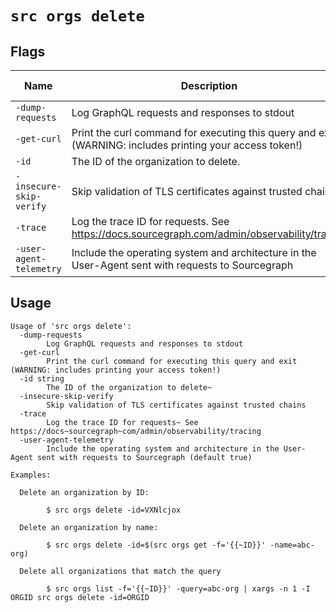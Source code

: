 # `src orgs delete`


## Flags

| Name | Description | Default Value |
|------|-------------|---------------|
| `-dump-requests` | Log GraphQL requests and responses to stdout | `false` |
| `-get-curl` | Print the curl command for executing this query and exit (WARNING: includes printing your access token!) | `false` |
| `-id` | The ID of the organization to delete. |  |
| `-insecure-skip-verify` | Skip validation of TLS certificates against trusted chains | `false` |
| `-trace` | Log the trace ID for requests. See https://docs.sourcegraph.com/admin/observability/tracing | `false` |
| `-user-agent-telemetry` | Include the operating system and architecture in the User-Agent sent with requests to Sourcegraph | `true` |


## Usage

```
Usage of 'src orgs delete':
  -dump-requests
    	Log GraphQL requests and responses to stdout
  -get-curl
    	Print the curl command for executing this query and exit (WARNING: includes printing your access token!)
  -id string
    	The ID of the organization to delete~
  -insecure-skip-verify
    	Skip validation of TLS certificates against trusted chains
  -trace
    	Log the trace ID for requests~ See https://docs~sourcegraph~com/admin/observability/tracing
  -user-agent-telemetry
    	Include the operating system and architecture in the User-Agent sent with requests to Sourcegraph (default true)

Examples:

  Delete an organization by ID:

    	$ src orgs delete -id=VXNlcjox

  Delete an organization by name:

    	$ src orgs delete -id=$(src orgs get -f='{{~ID}}' -name=abc-org)

  Delete all organizations that match the query

    	$ src orgs list -f='{{~ID}}' -query=abc-org | xargs -n 1 -I ORGID src orgs delete -id=ORGID



```
	